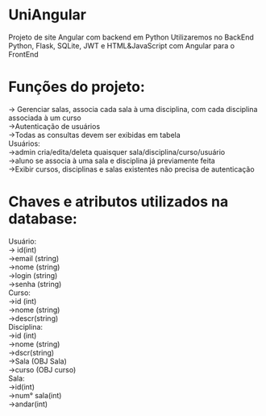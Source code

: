 # UniAngular
Projeto de site Angular com backend em Python
Utilizaremos no BackEnd Python, Flask, SQLite, JWT e HTML&JavaScript com Angular para o FrontEnd

# Funções do projeto:
-> Gerenciar salas, associa cada sala à uma disciplina, com cada disciplina associada à um curso <br>
->Autenticação de usuários <br>
->Todas as consultas devem ser exibidas em tabela <br>
Usuários: <br>
->admin cria/edita/deleta quaisquer sala/disciplina/curso/usuário <br>
->aluno se associa à uma sala e disciplina já previamente feita <br>
->Exibir cursos, disciplinas e salas existentes não precisa de autenticação <br>
 
# Chaves e atributos utilizados na database:
Usuário: <br>
-> id(int) <br>
->email (string) <br>
->nome (string) <br>
->login (string) <br>
->senha (string) <br>
Curso: <br>
->id (int) <br>
->nome (string) <br>
->descr(string) <br>
Disciplina: <br>
->id (int) <br>
->nome (string) <br>
->dscr(string) <br>
->Sala (OBJ Sala) <br>
->curso (OBJ curso) <br>
Sala: <br>
->id(int) <br>
->num° sala(int) <br>
->andar(int) <br>
